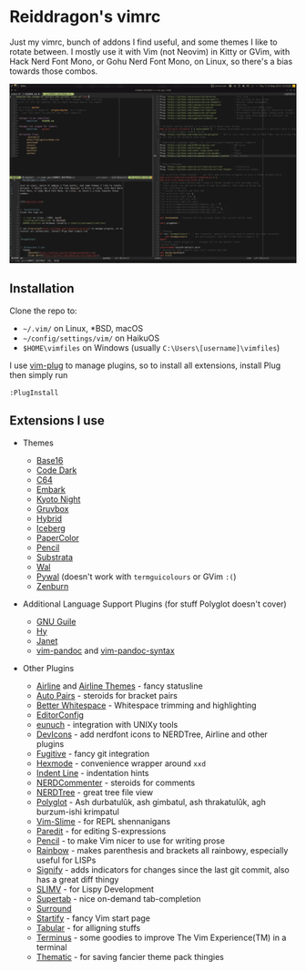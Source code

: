 # Reiddragon's vimrc

Just my vimrc, bunch of addons I find useful, and some themes I like to rotate between. I mostly use it with Vim (not Neovim) in Kitty or GVim, with Hack Nerd Font Mono, or Gohu Nerd Font Mono, on Linux, so there's a bias towards those combos.


![](img/vimrc.png)


## Installation
Clone the repo to:

- `~/.vim/` on Linux, \*BSD, macOS
- `~/config/settings/vim/` on HaikuOS
- `$HOME\vimfiles` on Windows (usually `C:\Users\[username]\vimfiles`)

I use [vim-plug](https://github.com/junegunn/vim-plug) to manage plugins, so to install all extensions, install Plug then simply run

```
:PlugInstall
```

## Extensions I use
- Themes
    - [Base16](https://github.com/chriskempson/base16-vim)
    - [Code Dark](https://github.com/tomasiser/vim-code-dark)
    - [C64](https://github.com/tssm/c64-vim-color-scheme)
    - [Embark](https://github.com/embark-theme/konsole/)
    - [Kyoto Night](https://github.com/laniusone/kyotonight.vim)
    - [Gruvbox](https://github.com/morhetz/gruvbox)
    - [Hybrid](https://github.com/vim-scripts/hybrid.vim)
    - [Iceberg](https://github.com/cocopon/iceberg.vim)
    - [PaperColor](https://github.com/NLKNguyen/papercolor-theme)
    - [Pencil](https://github.com/preservim/vim-colors-pencil)
    - [Substrata](https://github.com/arzg/vim-substrata)
    - [Wal](https://github.com/dylanaraps/wal.vim)
    - [Pywal](https://github.com/dylanaraps/pywal/) (doesn't work with `termguicolours` or GVim `:(`)
    - [Zenburn](https://github.com/jnurmine/Zenburn)

- Additional Language Support Plugins (for stuff Polyglot doesn't cover)
    - [GNU Guile](https://gitlab.com/HiPhish/guile.vim)
    - [Hy](https://github.com/hylang/vim-hy)
    - [Janet](https://github.com/janet-lang/janet.vim)
    - [vim-pandoc](https://github.com/vim-pandoc/vim-pandoc) and [vim-pandoc-syntax](https://github.com/vim-pandoc/vim-pandoc-syntax)

- Other Plugins
    - [Airline](https://github.com/vim-airline/vim-airline) and [Airline Themes](https://github.com/vim-airline/vim-airline-themes) - fancy statusline
    - [Auto Pairs](https://github.com/jiangmiao/auto-pairs) - steroids for bracket pairs
    - [Better Whitespace](https://github.com/ntpeters/vim-better-whitespace) - Whitespace trimming and highlighting
    - [EditorConfig](https://github.com/editorconfig/editorconfig-vim)
    - [eunuch](https://github.com/tpope/vim-eunuch) - integration with UNIXy tools
    - [DevIcons](https://github.com/ryanoasis/vim-devicons) - add nerdfont icons to NERDTree, Airline and other plugins
    - [Fugitive](https://github.com/tpope/vim-fugitive) - fancy git integration
    - [Hexmode](https://github.com/fidian/hexmode) - convenience wrapper around `xxd`
    - [Indent Line](https://github.com/yggdroot/indentline) - indentation hints
    - [NERDCommenter](https://github.com/preservim/nerdcommenter) - steroids for comments
    - [NERDTree](https://github.com/preservim/nerdtree) - great tree file view
    - [Polyglot](https://github.com/sheerun/vim-polyglot) - Ash durbatulûk, ash gimbatul, ash thrakatulûk, agh burzum-ishi krimpatul
    - [Vim-Slime](https://github.com/jpalardy/vim-slime) - for REPL shennanigans
    - [Paredit](https://github.com/kovisoft/paredit) - for editing S-expressions
    - [Pencil](https://github.com/preservim/vim-pencil) - to make Vim nicer to use for writing prose
    - [Rainbow](https://github.com/luochen1990/rainbow) - makes parenthesis and brackets all rainbowy, especially useful for LISPs
    - [Signify](https://github.com/mhinz/vim-signify) - adds indicators for changes since the last git commit, also has a great diff thingy
    - [SLIMV](https://github.com/kovisoft/slimv) - for Lispy Development
    - [Supertab](https://github.com/ervandew/supertab) - nice on-demand tab-completion
    - [Surround](https://github.com/tpope/vim-surround)
    - [Startify](https://github.com/mhinz/vim-startify) - fancy Vim start page
    - [Tabular](https://github.com/godlygeek/tabular) - for alligning stuffs
    - [Terminus](https://github.com/wincent/terminus) - some goodies to improve The Vim Experience(TM) in a terminal
    - [Thematic](https://github.com/preservim/vim-thematic) - for saving fancier theme pack thingies




